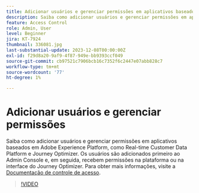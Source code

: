 ```yaml
---
title: Adicionar usuários e gerenciar permissões em aplicativos baseados em Adobe Experience Platform
description: Saiba como adicionar usuários e gerenciar permissões em aplicativos baseados em Adobe Experience Platform.
feature: Access Control
role: Admin, User
level: Beginner
jira: KT-7924
thumbnail: 336081.jpg
last-substantial-update: 2023-12-08T00:00:00Z
exl-id: f29d8a20-9af9-4f87-949e-bb9393ccf049
source-git-commit: cb97521c7906bcb16c7352f6c2447e07abb828c7
workflow-type: tm+mt
source-wordcount: '77'
ht-degree: 1%

---
```


# Adicionar usuários e gerenciar permissões

Saiba como adicionar usuários e gerenciar permissões em aplicativos baseados em Adobe Experience Platform, como Real-time Customer Data Platform e Journey Optimizer. Os usuários são adicionados primeiro ao Admin Console e, em seguida, recebem permissões na plataforma ou na interface do Journey Optimizer. Para obter mais informações, visite a [Documentação de controle de acesso](https://experienceleague.adobe.com/docs/experience-platform/access-control/home.html?lang=pt-BR).

>[!VIDEO](https://video.tv.adobe.com/v/336081?learn=on)
